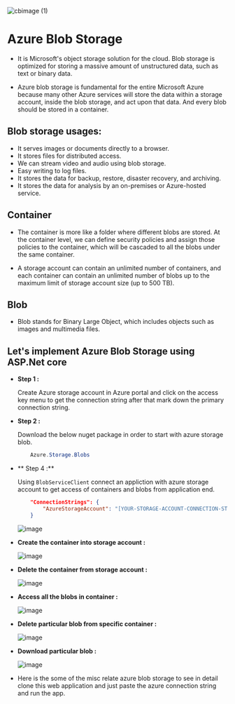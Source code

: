 
![cbimage (1)](https://github.com/dotnet-simformsolutions/azure-blob-storage/blob/feature/azure-blob-opt/images/271259030-90c71b8b-6242-4eb5-9af8-b0a85fa41175.png)
# Azure Blob Storage

- It is Microsoft's object storage solution for the cloud. Blob storage is optimized for storing a massive amount of unstructured data, such as text or binary data.

-  Azure blob storage is fundamental for the entire Microsoft Azure because many other Azure services will store the data within a storage account, inside the blob storage, and act upon that data. And every blob should be stored in a container.

## Blob storage usages:
    
- It serves images or documents directly to a browser.
- It stores files for distributed access.
- We can stream video and audio using blob storage.
- Easy writing to log files.
- It stores the data for backup, restore, disaster recovery, and archiving.
- It stores the data for analysis by an on-premises or Azure-hosted service.

## Container

- The container is more like a folder where different blobs are stored. At the container level, we can define security policies and assign those policies to the container, which will be cascaded to all the blobs under the same container.

- A storage account can contain an unlimited number of containers, and each container can contain an unlimited number of blobs up to the maximum limit of storage account size (up to 500 TB).


## Blob

- Blob stands for Binary Large Object, which includes objects such as images and multimedia files.

## Let's implement Azure Blob Storage using ASP.Net core

- **Step 1 :** 
    
    Create Azure storage account in Azure portal and click on the access key menu to get the connection string after that mark down the primary connection string.

- **Step 2 :**

    Download the below nuget package in order to start with azure storage blob.

    ```csharp
        Azure.Storage.Blobs
    ```

- ** Step 4 :**

    Using `BlobServiceClient` connect an appliction with azure storage account to get access of containers and blobs from application end.

    ```json
        "ConnectionStrings": {
            "AzureStorageAccount": "[YOUR-STORAGE-ACCOUNT-CONNECTION-STRING]"
        }
    ```

    ![image](https://github.com/dotnet-simformsolutions/azure-blob-storage/blob/feature/azure-blob-opt/images/271257580-5dbd65f4-13fb-48da-a188-e64397d69e92.png)



- **Create the container into storage account :**

    ![image](https://github.com/dotnet-simformsolutions/azure-blob-storage/blob/feature/azure-blob-opt/images/271257653-4df5e699-8cbd-4d3f-b324-08aa0215f0bd.png)

- **Delete the container from storage account :**

    ![image](https://github.com/dotnet-simformsolutions/azure-blob-storage/blob/feature/azure-blob-opt/images/271257850-25d023fd-721a-468c-8575-9195cd7cd947.png)

- **Access all the blobs in container :**

    ![image](https://github.com/dotnet-simformsolutions/azure-blob-storage/blob/feature/azure-blob-opt/images/271258180-f0c93672-d0ed-43ce-86f0-721feae3927d.png)

- **Delete particular blob from specific container :**

    ![image](https://github.com/dotnet-simformsolutions/azure-blob-storage/blob/feature/azure-blob-opt/images/271258412-6d05b29e-4d5c-4b24-a154-1d7acb3974f4.png)

- **Download particular blob :**

    ![image](https://github.com/dotnet-simformsolutions/azure-blob-storage/blob/feature/azure-blob-opt/images/271259570-554e961a-0298-46f4-b913-315305970f45.png)


- Here is the some of the misc relate azure blob storage to see in detail clone this web application and just paste the azure connection string and run the app.



